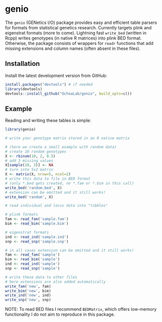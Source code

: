 # genio

The `genio` (GENetics I/O) package provides easy and efficient table parsers for formats from statistical genetics research.
Currently targets plink and eigenstrat formats (more to come).
Lightning fast `write_bed` (written in Rcpp) writes genotypes (in native R matrices) into plink BED format.
Otherwise, the package consists of wrappers for `readr` functions that add missing extensions and column names (often absent in these files).

## Installation

<!--
You can install the released version of genio from [CRAN](https://CRAN.R-project.org) with:

``` r
install.packages("genio")
```
-->

Install the latest development version from GitHub:
``` r
install.packages("devtools") # if needed
library(devtools)
devtools::install_github("OchoaLab/genio", build_opts=c())
```

## Example

Reading and writing these tables is simple:

``` r
library(genio)

# write your genotype matrix stored in an R native matrix

# (here we create a small example with random data)
# create 10 random genotypes
X <- rbinom(10, 2, 0.5)
# add 3 missing values
X[sample(10, 3)] <- NA
# turn into 5x2 matrix
X <- matrix(X, nrow=5, ncol=2)
# write this data to file in BED format
# (only *.bed gets created, no *.fam or *.bim in this call)
write_bed('random.bed', X)
# extension can be omitted and it still works!
write_bed('random', X)

# read individual and locus data into "tibbles"

# plink formats
fam <- read_fam('sample.fam')
bim <- read_bim('sample.bim')

# eigenstrat formats
ind <- read_ind('sample.ind')
snp <- read_snp('sample.snp')

# in all cases extension can be omitted and it still works!
fam <- read_fam('sample')
bim <- read_bim('sample')
ind <- read_ind('sample')
snp <- read_snp('sample')

# write these data to other files
# here extensions are also added automatically
write_fam('new', fam)
write_bim('new', bim)
write_ind('new', ind)
write_snp('new', snp)

```

NOTE:
To read BED files I recommend `BEDMatrix`, which offers low-memory functionality I do not aim to reproduce in this package.
